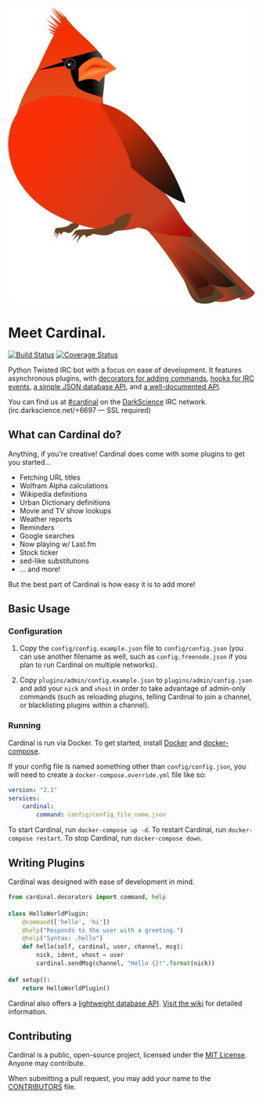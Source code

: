 [![Cardinal](./_assets/cardinal.svg)](https://github.com/JohnMaguire/Cardinal)

# Meet Cardinal.

[![Build Status](https://github.com/JohnMaguire/Cardinal/workflows/Cardinal/badge.svg)](https://github.com/JohnMaguire/Cardinal/actions?query=workflow%3ACardinal) [![Coverage Status](https://codecov.io/github/JohnMaguire/Cardinal/coverage.svg?branch=master)](https://codecov.io/github/JohnMaguire/Cardinal?branch=master)

Python Twisted IRC bot with a focus on ease of development. It features asynchronous plugins, with [decorators for adding commands](https://github.com/JohnMaguire/Cardinal/wiki/Writing-Plugins#adding-commands-to-a-plugin), [hooks for IRC events](https://github.com/JohnMaguire/Cardinal/wiki/Cardinal-Events), [a simple JSON database API](https://github.com/JohnMaguire/Cardinal/wiki/Database-Access), and [a well-documented API](https://github.com/JohnMaguire/Cardinal/wiki/Cardinal-Methods).

You can find us at [#cardinal](https://www.mibbit.com/#cardinal@irc.darkscience.net:+6697) on the [DarkScience](http://www.darkscience.net/) IRC network. (irc.darkscience.net/+6697 &mdash; SSL required)

## What can Cardinal do?

Anything, if you're creative! Cardinal does come with some plugins to get you started...

* Fetching URL titles
* Wolfram Alpha calculations
* Wikipedia definitions
* Urban Dictionary definitions
* Movie and TV show lookups
* Weather reports
* Reminders
* Google searches
* Now playing w/ Last.fm
* Stock ticker
* sed-like substitutions
* ... and more!

But the best part of Cardinal is how easy it is to add more!

## Basic Usage

### Configuration

1. Copy the `config/config.example.json` file to `config/config.json` (you can use another filename as well, such as `config.freenode.json` if you plan to run Cardinal on multiple networks).

2. Copy `plugins/admin/config.example.json` to `plugins/admin/config.json` and add your `nick` and `vhost` in order to take advantage of admin-only commands (such as reloading plugins, telling Cardinal to join a channel, or blacklisting plugins within a channel).

### Running

Cardinal is run via Docker. To get started, install [Docker](https://docs.docker.com/install/) and [docker-compose](https://docs.docker.com/compose/install/).

If your config file is named something other than `config/config.json`, you will need to create a `docker-compose.override.yml` file like so:

```yaml
version: "2.1"
services:
    cardinal:
        command: config/config_file_name.json
```

To start Cardinal, run `docker-compose up -d`. To restart Cardinal, run `docker-compose restart`. To stop Cardinal, run `docker-compose down`.

## Writing Plugins

Cardinal was designed with ease of development in mind.

```python
from cardinal.decorators import command, help

class HelloWorldPlugin:
    @command(['hello', 'hi'])
    @help("Responds to the user with a greeting.")
    @help("Syntax: .hello")
    def hello(self, cardinal, user, channel, msg):
        nick, ident, vhost = user
        cardinal.sendMsg(channel, "Hello {}!".format(nick))

def setup():
    return HelloWorldPlugin()
```

Cardinal also offers a [lightweight database API](https://github.com/JohnMaguire/Cardinal/wiki/Database-Access). [Visit the wiki](https://github.com/JohnMaguire/Cardinal/wiki/Writing-Plugins) for detailed information.

## Contributing

Cardinal is a public, open-source project, licensed under the [MIT License](LICENSE). Anyone may contribute.

When submitting a pull request, you may add your name to the [CONTRIBUTORS](CONTRIBUTORS) file.
